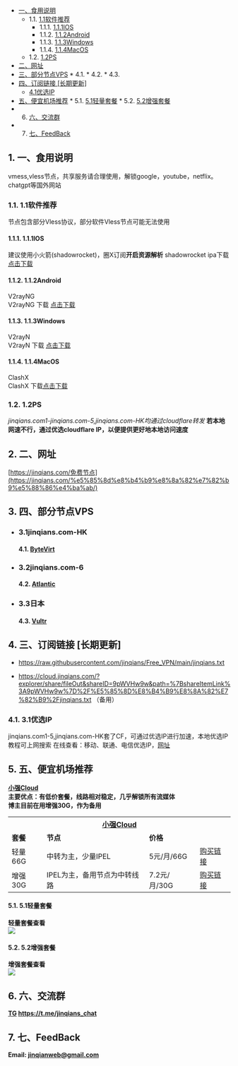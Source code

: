 *  [一、食用说明](#intruduce)
	* 1.1. [1.1软件推荐](#-1)
		* 1.1.1. [1.1.1IOS](#IOS)
		* 1.1.2. [1.1.2Android](#Android)
		* 1.1.3. [1.1.3Windows](#Windows)
		* 1.1.4. [1.1.4MacOS](#MacOS)
	* 1.2. [1.2PS](#PS)
*  [二、网址](#-1)
*  [三、部分节点VPS](#VPS)
		* 4.1. [](#-1)
		* 4.2. [](#-1)
		* 4.3. [](#-1)
*  [四、订阅链接 [长期更新]](#-1)
   *  [4.1优选IP](#IP)
*  [五、便宜机场推荐](#-1)
		* 5.1. [5.1轻量套餐](#-1)
		* 5.2. [5.2增强套餐](#-1)
* 6. [六、交流群](#-1)
* 7. [七、FeedBack](#FeedBack)

##  1. <a name='intruduce'></a>一、食用说明
vmess,vless节点，共享服务请合理使用，解锁google，youtube，netflix。chatgpt等国外网站
###  1.1. <a name='-1'></a>1.1软件推荐
节点包含部分Vless协议，部分软件Vless节点可能无法使用
####  1.1.1. <a name='IOS'></a>1.1.1IOS
建议使用小火箭(shadowrocket)，圈X订阅**开启资源解析**
shadowrocket ipa下载<br><a href="https://cloud.jinqians.com/#s/9pWVHw9w&view=shadowrocket/Shadowrocket-2.1.10-PP.ipa&isFile=1" target="_blank" alt="shadowrocket" rel="noopener">点击下载</a>
####  1.1.2. <a name='Android'></a>1.1.2Android
V2rayNG<br>
V2rayNG 下载 <a href="https://github.com/2dust/v2rayNG/releases" target="_blank" alt="V2rayNg" rel="noopener">点击下载</a>
####  1.1.3. <a name='Windows'></a>1.1.3Windows
V2rayN<br>
V2rayN 下载 <a href="https://github.com/2dust/v2rayN/releases" target="_blank" alt="V2rayN" rel="noopener">点击下载</a>
####  1.1.4. <a name='MacOS'></a>1.1.4MacOS
ClashX<br>
ClashX 下载<a href="https://github.com/yichengchen/clashX/releases" target="_blank" alt="ClashX" rel="noopener">点击下载</a>
###  1.2. <a name='PS'></a>1.2PS
*jinqians.com1-jinqians.com-5,jinqians.com-HK均通过cloudflare转发*
**若本地网速不行，通过优选cloudflare IP，以便提供更好地本地访问速度**

##  2. <a name='-1'></a>二、网址
[https://jinqians.com/免费节点](https://jinqians.com/%e5%85%8d%e8%b4%b9%e8%8a%82%e7%82%b9%e5%88%86%e4%ba%ab/)

##  3. <a name='VPS'></a>四、部分节点VPS
+ ### 3.1jinqians.com-HK
	####  4.1. <a name='-1' href="https://bytevirt.com/product/221" target="_blank" alt="ByteVirt" rel="noopener">ByteVirt</a>
+ ### 3.2jinqians.com-6
	####  4.2. <a name='-1' href="https://cloud.atlantic.net/r/g336eg0l" target="_blank" alt="Atlantic" rel="noopener">Atlantic</a>
+ ### 3.3日本
	####  4.3. <a name='-1' href="https://www.vultr.com/?ref=7053968" target="_blank" alt="Vultr" rel="noopener">Vultr</a>

##  4. <a name='-1'></a>三、订阅链接 [长期更新]
+ https://raw.githubusercontent.com/jinqians/Free_VPN/main/jinqians.txt

+ https://cloud.jinqians.com/?explorer/share/fileOut&shareID=9pWVHw9w&path=%7BshareItemLink%3A9pWVHw9w%7D%2F%E5%85%8D%E8%B4%B9%E8%8A%82%E7%82%B9%2Fjinqians.txt
（备用）

###  4.1. <a name='IP'></a>3.1优选IP
jinqians.com1-5,jinqians.com-HK套了CF，可通过优选IP进行加速，本地优选IP教程可上网搜索
在线查看：移动、联通、电信优选IP，<a href="https://stock.hostmonit.com/CloudFlareYes" target="_blank" alt="CF_IP" rel="noopener">网址</a>

##  5. <a name='-1'></a>五、便宜机场推荐
<b><a href="https://xqcloud.net/#/register?code=Xwa7Mopy" target="_blank" rel="noopener">小强Cloud</a><b><br>
主要优点：有低价套餐，线路相对稳定，几乎解锁所有流媒体<br>
博主目前在用增强30G，作为备用
<table>
    <tr>
        <th colspan="4"><a href="https://xqcloud.net/#/register?code=Xwa7Mopy" target="_blank" rel="noopener">小强Cloud</a></th>
        <tr><td><strong>套餐</strong></td> <td><strong>节点</strong></td> <td><strong>价格</strong></td><td><strong></strong></td>
        <tr><td>轻量66G</td> <td>中转为主，少量IPEL
</td><td>5元/月/66G</td><td><a href="https://xqcloud.net/#/register?code=Xwa7Mopy" target="_blank" rel="noopener">购买链接</td>
        <tr><td>增强30G</td> <td> IPEL为主，备用节点为中转线路</td><td> 7.2元/月/30G</td><td><a href="https://xqcloud.net/#/register?code=Xwa7Mopy" target="_blank" rel="noopener">购买链接</td>
    </tr>
</table>

            
####  5.1. <a name='-1'></a>5.1轻量套餐
轻量套餐查看<br>![](https://cloud.jinqians.com/?explorer/share/fileOut&shareID=9pWVHw9w&path=%7BshareItemLink%3A9pWVHw9w%7D%2F%E5%85%8D%E8%B4%B9%E8%8A%82%E7%82%B9%2F%E8%BD%BB%E9%87%8F.jpg&name=/%E8%BD%BB%E9%87%8F.jpg)<br>
####  5.2. <a name='-1'></a>5.2增强套餐
增强套餐查看<br>![](https://cloud.jinqians.com/?explorer/share/fileOut&shareID=9pWVHw9w&path=%7BshareItemLink%3A9pWVHw9w%7D%2F%E5%85%8D%E8%B4%B9%E8%8A%82%E7%82%B9%2F%E5%A2%9E%E5%BC%BA.jpg&name=/%E5%A2%9E%E5%BC%BA.jpg)<br>

##  6. <a name='-1'></a>六、交流群
[TG](https://t.me/jinqians_chat) https://t.me/jinqians_chat
##  7. <a name='FeedBack'></a>七、FeedBack
Email: jinqianweb@gmail.com
